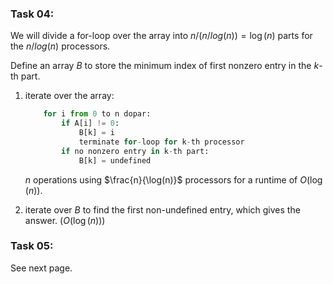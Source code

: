 ### Task 04:

We will divide a for-loop over the array into $n/(n/log(n))=\log(n)$ parts for the $n/log(n)$ processors.

Define an array $B$ to store the minimum index of first nonzero entry in the $k$-th part.

1) iterate over the array:

   ```python
       for i from 0 to n dopar: 
           if A[i] != 0:
               B[k] = i
               terminate for-loop for k-th processor
           if no nonzero entry in k-th part:
               B[k] = undefined
   ```

   $n$ operations using $\frac{n}{\log(n)}$ processors for a runtime of $O(\log(n))$.
2) iterate over $B$ to find the first non-undefined entry, which gives the answer. ($O(\log(n))$)

### Task 05:

See next page.
